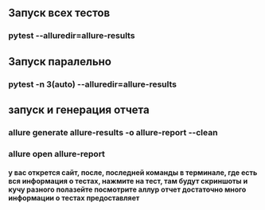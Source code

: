 ## Запуск всех тестов
### pytest --alluredir=allure-results
## Запуск паралельно 
### pytest -n 3(auto) --alluredir=allure-results

## запуск и генерация отчета
### allure generate allure-results -o allure-report --clean
### allure open allure-report
#### у вас открется сайт, после, последней команды в терминале, где есть вся информация о тестах, нажмите на тест, там будут скриншоты и кучу разного полазейте посмотрите аллур отчет достаточно много информации о тестах предоставляет